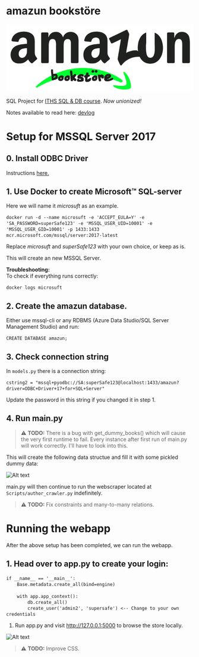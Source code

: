 # **amazun bookstöre**

![logo, copyright infingement intended](Assets/Img/fancy_logo.png)

SQL Project for <a href="https://github.com/wlinds/ITHS-AI22-RDBMS">ITHS SQL & DB course</a>. *Now unionized!*


Notes available to read here: [devlog](notes.ipynb)


# **Setup for MSSQL Server 2017**

## 0. Install ODBC Driver
Instructions <a href="https://learn.microsoft.com/en-us/sql/connect/odbc/download-odbc-driver-for-sql-server?view=sql-server-ver16">here.</a>

## 1. Use Docker to create Microsoft™ SQL-server
Here we will name it *microsuft* as an example.

```
docker run -d --name microsuft -e 'ACCEPT_EULA=Y' -e 'SA_PASSWORD=superSafe123' -e 'MSSQL_USER_UID=10001' -e 'MSSQL_USER_GID=10001' -p 1433:1433 mcr.microsoft.com/mssql/server:2017-latest

````
Replace *microsuft* and *superSafe123* with your own choice, or keep as is.

This will create an new MSSQL Server.

**Troubleshooting:**\
To check if everything runs correctly:
```
docker logs microsuft
```


## 2. Create the **amazun** database.

Either use mssql-cli or any RDBMS (Azure Data Studio/SQL Server Management Studio) and run:

```
CREATE DATABASE amazun;
```

## 3. Check connection string

In <code>models.py</code> there is a connection string:

````
cstring2 = "mssql+pyodbc://SA:superSafe123@localhost:1433/amazun?driver=ODBC+Driver+17+for+SQL+Server"
````

Update the password in this string if you changed it in step 1.

## 4. Run main.py

>⚠️ **TODO:** There is a bug with get_dummy_books() which will cause the very first runtime to fail. Every instance after first run of main.py will work correctly.
I'll have to look into this.

This will create the following data structue and fill it with some pickled dummy data:

![Alt text](dbschema.png)


main.py will then continue to run the webscraper located at <code>Scripts/author_crawler.py</code> indefinitely.

>⚠️ **TODO:** Fix constraints and many-to-many relations.


# **Running the webapp**
After the above setup has been completed, we can run the webapp.

## 1. Head over to **app.py** to create your login:

```
if __name__ == '__main__':
    Base.metadata.create_all(bind=engine)

    with app.app_context():
        db.create_all()
        create_user('admin2', 'supersafe') <-- Change to your own credentials
```

1. Run app.py and visit http://127.0.0.1:5000 to browse the store locally.

![Alt text](example-store.png)

>⚠️ **TODO:** Improve CSS.